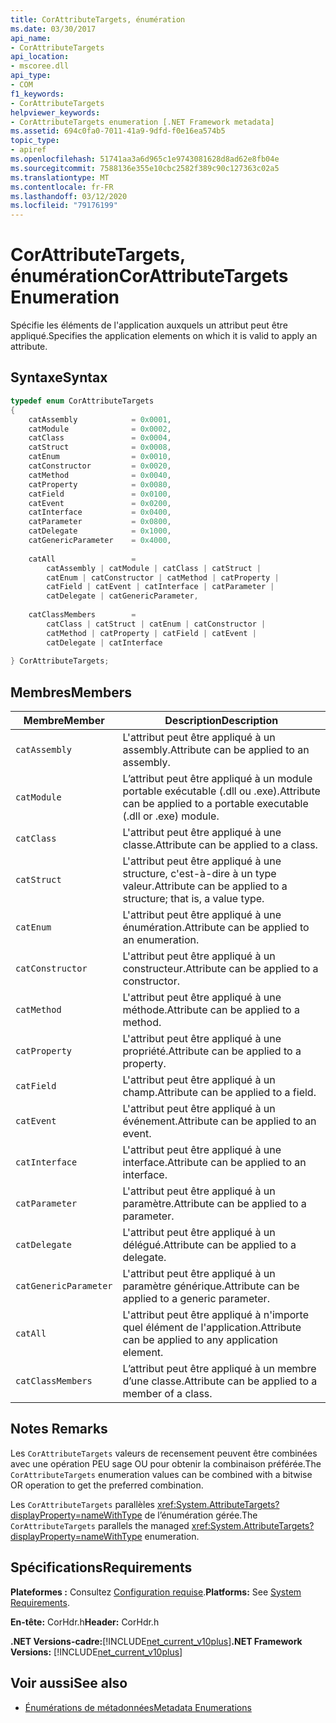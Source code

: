 ```yaml
---
title: CorAttributeTargets, énumération
ms.date: 03/30/2017
api_name:
- CorAttributeTargets
api_location:
- mscoree.dll
api_type:
- COM
f1_keywords:
- CorAttributeTargets
helpviewer_keywords:
- CorAttributeTargets enumeration [.NET Framework metadata]
ms.assetid: 694c0fa0-7011-41a9-9dfd-f0e16ea574b5
topic_type:
- apiref
ms.openlocfilehash: 51741aa3a6d965c1e9743081628d8ad62e8fb04e
ms.sourcegitcommit: 7588136e355e10cbc2582f389c90c127363c02a5
ms.translationtype: MT
ms.contentlocale: fr-FR
ms.lasthandoff: 03/12/2020
ms.locfileid: "79176199"
---
```

# <a name="corattributetargets-enumeration"></a><span data-ttu-id="414f6-102">CorAttributeTargets, énumération</span><span class="sxs-lookup"><span data-stu-id="414f6-102">CorAttributeTargets Enumeration</span></span>
<span data-ttu-id="414f6-103">Spécifie les éléments de l'application auxquels un attribut peut être appliqué.</span><span class="sxs-lookup"><span data-stu-id="414f6-103">Specifies the application elements on which it is valid to apply an attribute.</span></span>  
  
## <a name="syntax"></a><span data-ttu-id="414f6-104">Syntaxe</span><span class="sxs-lookup"><span data-stu-id="414f6-104">Syntax</span></span>  
  
```cpp  
typedef enum CorAttributeTargets  
{  
    catAssembly            = 0x0001,  
    catModule              = 0x0002,  
    catClass               = 0x0004,  
    catStruct              = 0x0008,  
    catEnum                = 0x0010,  
    catConstructor         = 0x0020,  
    catMethod              = 0x0040,  
    catProperty            = 0x0080,  
    catField               = 0x0100,  
    catEvent               = 0x0200,  
    catInterface           = 0x0400,  
    catParameter           = 0x0800,  
    catDelegate            = 0x1000,  
    catGenericParameter    = 0x4000,  
  
    catAll                 =
        catAssembly | catModule | catClass | catStruct |
        catEnum | catConstructor | catMethod | catProperty |
        catField | catEvent | catInterface | catParameter |
        catDelegate | catGenericParameter,  
  
    catClassMembers        =
        catClass | catStruct | catEnum | catConstructor |
        catMethod | catProperty | catField | catEvent |
        catDelegate | catInterface  
  
} CorAttributeTargets;  
```  
  
## <a name="members"></a><span data-ttu-id="414f6-105">Membres</span><span class="sxs-lookup"><span data-stu-id="414f6-105">Members</span></span>  
  
|<span data-ttu-id="414f6-106">Membre</span><span class="sxs-lookup"><span data-stu-id="414f6-106">Member</span></span>|<span data-ttu-id="414f6-107">Description</span><span class="sxs-lookup"><span data-stu-id="414f6-107">Description</span></span>|  
|------------|-----------------|  
|`catAssembly`|<span data-ttu-id="414f6-108">L'attribut peut être appliqué à un assembly.</span><span class="sxs-lookup"><span data-stu-id="414f6-108">Attribute can be applied to an assembly.</span></span>|  
|`catModule`|<span data-ttu-id="414f6-109">L’attribut peut être appliqué à un module portable exécutable (.dll ou .exe).</span><span class="sxs-lookup"><span data-stu-id="414f6-109">Attribute can be applied to a portable executable (.dll or .exe) module.</span></span>|  
|`catClass`|<span data-ttu-id="414f6-110">L'attribut peut être appliqué à une classe.</span><span class="sxs-lookup"><span data-stu-id="414f6-110">Attribute can be applied to a class.</span></span>|  
|`catStruct`|<span data-ttu-id="414f6-111">L'attribut peut être appliqué à une structure, c'est-à-dire à un type valeur.</span><span class="sxs-lookup"><span data-stu-id="414f6-111">Attribute can be applied to a structure; that is, a value type.</span></span>|  
|`catEnum`|<span data-ttu-id="414f6-112">L'attribut peut être appliqué à une énumération.</span><span class="sxs-lookup"><span data-stu-id="414f6-112">Attribute can be applied to an enumeration.</span></span>|  
|`catConstructor`|<span data-ttu-id="414f6-113">L'attribut peut être appliqué à un constructeur.</span><span class="sxs-lookup"><span data-stu-id="414f6-113">Attribute can be applied to a constructor.</span></span>|  
|`catMethod`|<span data-ttu-id="414f6-114">L'attribut peut être appliqué à une méthode.</span><span class="sxs-lookup"><span data-stu-id="414f6-114">Attribute can be applied to a method.</span></span>|  
|`catProperty`|<span data-ttu-id="414f6-115">L'attribut peut être appliqué à une propriété.</span><span class="sxs-lookup"><span data-stu-id="414f6-115">Attribute can be applied to a property.</span></span>|  
|`catField`|<span data-ttu-id="414f6-116">L'attribut peut être appliqué à un champ.</span><span class="sxs-lookup"><span data-stu-id="414f6-116">Attribute can be applied to a field.</span></span>|  
|`catEvent`|<span data-ttu-id="414f6-117">L'attribut peut être appliqué à un événement.</span><span class="sxs-lookup"><span data-stu-id="414f6-117">Attribute can be applied to an event.</span></span>|  
|`catInterface`|<span data-ttu-id="414f6-118">L'attribut peut être appliqué à une interface.</span><span class="sxs-lookup"><span data-stu-id="414f6-118">Attribute can be applied to an interface.</span></span>|  
|`catParameter`|<span data-ttu-id="414f6-119">L'attribut peut être appliqué à un paramètre.</span><span class="sxs-lookup"><span data-stu-id="414f6-119">Attribute can be applied to a parameter.</span></span>|  
|`catDelegate`|<span data-ttu-id="414f6-120">L'attribut peut être appliqué à un délégué.</span><span class="sxs-lookup"><span data-stu-id="414f6-120">Attribute can be applied to a delegate.</span></span>|  
|`catGenericParameter`|<span data-ttu-id="414f6-121">L'attribut peut être appliqué à un paramètre générique.</span><span class="sxs-lookup"><span data-stu-id="414f6-121">Attribute can be applied to a generic parameter.</span></span>|  
|`catAll`|<span data-ttu-id="414f6-122">L'attribut peut être appliqué à n'importe quel élément de l'application.</span><span class="sxs-lookup"><span data-stu-id="414f6-122">Attribute can be applied to any application element.</span></span>|  
|`catClassMembers`|<span data-ttu-id="414f6-123">L’attribut peut être appliqué à un membre d’une classe.</span><span class="sxs-lookup"><span data-stu-id="414f6-123">Attribute can be applied to a member of a class.</span></span>|  
  
## <a name="remarks"></a><span data-ttu-id="414f6-124">Notes </span><span class="sxs-lookup"><span data-stu-id="414f6-124">Remarks</span></span>  
 <span data-ttu-id="414f6-125">Les `CorAttributeTargets` valeurs de recensement peuvent être combinées avec une opération PEU sage OU pour obtenir la combinaison préférée.</span><span class="sxs-lookup"><span data-stu-id="414f6-125">The `CorAttributeTargets` enumeration values can be combined with a bitwise OR operation to get the preferred combination.</span></span>  
  
 <span data-ttu-id="414f6-126">Les `CorAttributeTargets` parallèles <xref:System.AttributeTargets?displayProperty=nameWithType> de l’énumération gérée.</span><span class="sxs-lookup"><span data-stu-id="414f6-126">The `CorAttributeTargets` parallels the managed <xref:System.AttributeTargets?displayProperty=nameWithType> enumeration.</span></span>  
  
## <a name="requirements"></a><span data-ttu-id="414f6-127">Spécifications</span><span class="sxs-lookup"><span data-stu-id="414f6-127">Requirements</span></span>  
 <span data-ttu-id="414f6-128">**Plateformes :** Consultez [Configuration requise](../../../../docs/framework/get-started/system-requirements.md).</span><span class="sxs-lookup"><span data-stu-id="414f6-128">**Platforms:** See [System Requirements](../../../../docs/framework/get-started/system-requirements.md).</span></span>  
  
 <span data-ttu-id="414f6-129">**En-tête:** CorHdr.h</span><span class="sxs-lookup"><span data-stu-id="414f6-129">**Header:** CorHdr.h</span></span>  
  
 <span data-ttu-id="414f6-130">**.NET Versions-cadre:**[!INCLUDE[net_current_v10plus](../../../../includes/net-current-v10plus-md.md)]</span><span class="sxs-lookup"><span data-stu-id="414f6-130">**.NET Framework Versions:** [!INCLUDE[net_current_v10plus](../../../../includes/net-current-v10plus-md.md)]</span></span>  
  
## <a name="see-also"></a><span data-ttu-id="414f6-131">Voir aussi</span><span class="sxs-lookup"><span data-stu-id="414f6-131">See also</span></span>

- [<span data-ttu-id="414f6-132">Énumérations de métadonnées</span><span class="sxs-lookup"><span data-stu-id="414f6-132">Metadata Enumerations</span></span>](../../../../docs/framework/unmanaged-api/metadata/metadata-enumerations.md)
